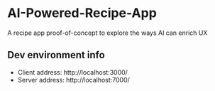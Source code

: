 # AI-Powered-Recipe-App

A recipe app proof-of-concept to explore the ways AI can enrich UX

## Dev environment info

-   Client address: http://localhost:3000/
-   Server address: http://localhost:7000/
